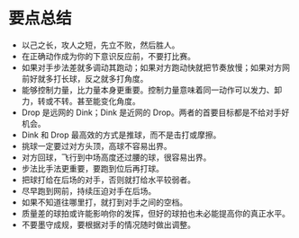 # 要点总结

* 以己之长，攻人之短，先立不败，然后胜人。
* 在正确动作成为你的下意识反应前，不要打比赛。
* 如果对手步法差就多调动其跑动；如果对方跑动快就把节奏放慢；如果对方网前好就多打长球，反之就多打角度。
* 能够控制力量，比力量本身更重要。控制力量意味着同一动作可以发力、卸力，转或不转。甚至能变化角度。
* Drop 是远网的 Dink；Dink 是近网的 Drop。两者的首要目标都是不给对手好机会。
* Dink 和 Drop 最高效的方式是推球，而不是击打或摩擦。
* 挑球一定要过对方头顶，高球不容易出界。
* 对方回球，飞行到中场高度还过腰的球，很容易出界。
* 步法比手法更重要，要跑到位后再打球。
* 把球打给在后场的对手，否则就打给水平较弱者。
* 尽早跑到网前，持续压迫对手在后场。
* 如果不知道往哪里打，就打到对手之间的空档。
* 质量差的球拍或许能影响你的发挥，但好的球拍也未必能提高你的真正水平。
* 不要墨守成规，要根据对手的情况随时做出调整。
